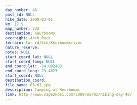 ```yaml
---
day_number: 46
post_id: NULL
hike_date: 2009-03-01
km: 17.9
map_number: 23A
destination: Keurbooms
overnight: Arch Rock
terrain: tar rd/bch/Keurboomsriver
nature_reserve: 
notes: NULL
start_coord_lat: NULL
start_coord_long: NULL
end_coord_lat: -34.002483
end_coord_long: 23.4623
start_coord: NULL
destination_coord: 
file_name: 03-01.jpg
description: Camping at Keurbooms
link: http://www.cape2kosi.com/2009/03/01/hiking-day-46/
---
```

